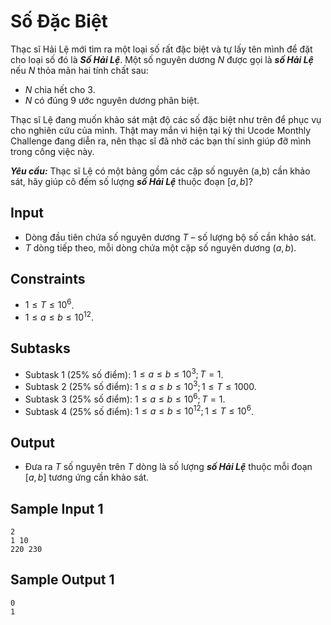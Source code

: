 # Số Đặc Biệt

Thạc sĩ Hải Lệ mới tìm ra một loại số rất đặc biệt và tự lấy tên mình để đặt cho loại số đó là ***Số Hải Lệ***. Một số nguyên dương $N$ được gọi là ***số Hải Lệ*** nếu $N$ thỏa mãn hai tính chất sau: 

- $N$ chia hết cho $3$.
- $N$ có đúng $9$ ước nguyên dương phân biệt.

Thạc sĩ Lệ đang muốn khảo sát mật độ các số đặc biệt như trên để phục vụ cho nghiên cứu của mình. Thật may mắn vì hiện tại kỳ thi Ucode Monthly Challenge đang diễn ra, nên thạc sĩ đã nhờ các bạn thí sinh giúp đỡ mình trong công việc này.

***Yêu cầu:*** Thạc sĩ Lệ có một bảng gồm các cặp số nguyên (a,b) cần khảo sát, hãy giúp cô đếm số lượng ***số Hải Lệ*** thuộc đoạn $[a,b]?$

## Input

- Dòng đầu tiên chứa số nguyên dương $T$ – số lượng bộ số cần khảo sát.
- $T$ dòng tiếp theo, mỗi dòng chứa một cặp số nguyên dương $(a,b)$.

## Constraints

- $1≤T≤10^6$.
- $1≤a≤b≤10^{12}$.

## Subtasks

- Subtask $1$ ($25\%$ số điểm): $1≤a≤b≤10^3;T=1$.
- Subtask $2$ ($25\%$ số điểm): $1≤a≤b≤10^3;1≤T≤1000$.
- Subtask $3$ ($25\%$ số điểm): $1≤a≤b≤10^6;T=1$.
- Subtask $4$ ($25\%$ số điểm): $1≤a≤b≤10^{12};1≤T≤10^6$.

## Output

- Đưa ra $T$ số nguyên trên $T$ dòng là số lượng ***số Hải Lệ*** thuộc mỗi đoạn $[a,b]$ tương ứng cần khảo sát.

## Sample Input 1

```
2
1 10
220 230
```

## Sample Output 1

```
0
1
```
